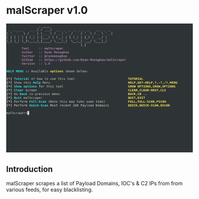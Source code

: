 malScraper v1.0
===============

![malScraper Screenshot](https://github.com/Ryan-Monaghan/ryanmonaghan.github.io/blob/master/malScraper-Screenshot.png)

Introduction
------------
malScraper scrapes a list of Payload Domains, IOC's &amp; C2 IPs from from various feeds, for easy blacklisting.
